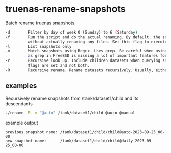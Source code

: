# truenas-rename-snapshots
Batch rename truenas snapshots.

```bash
-d        Filter by day of week 0 (Sunday) to 6 (Saturday)
-f        Run the script and do the actual renaming. By default, the script will execuate as a DRY_RUN
          without actually renaming any files. Set this flag to execute the script.
-l        List snapshots only
-m        Match snapshots using Regex. Uses grep. Be careful when using the script in a FreeBSD environment
          as grep in FreeBSD is missing a lot of important features for grep.
-r        Recursive look up. Include children datasets when querying snapshots. Usually, either -r or -R
          flags are set and not both.
-R        Recursive rename. Rename datasets recursively. Usually, either -r or -R flags are set and not both.
```

## examples
Recursively rename snapshots from /tank/dataset1/child and its descendants
```bash
./rename -R -m "@auto" /tank/dataset1/child @auto @manual
```
example output
```
previous snapshot name: /tank/dataset1/child/child@auto-2023-09-25_00-00
new snapshot name:      /tank/dataset1/child/child@daily-2023-09-25_00-00
```

